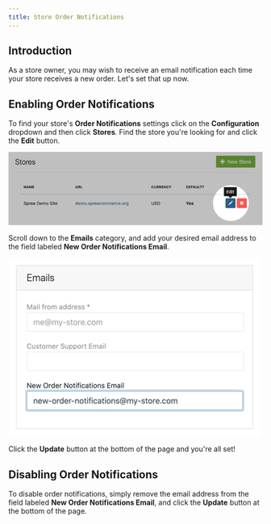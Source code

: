 ```yaml
---
title: Store Order Notifications
---
```


## Introduction

As a store owner, you may wish to receive an email notification each time your store receives a new order. Let's set that up now.

## Enabling Order Notifications

To find your store's **Order Notifications** settings click on the **Configuration** dropdown and then click **Stores**. Find the store you're looking for and click the **Edit** button.

![Admin: Stores List with Edit Button Highlighted](../../../images/user/config/admin_stores_index_edit_action_hlighted.png)

Scroll down to the **Emails** category, and add your desired email address to the field labeled **New Order Notifications Email**.

![Admin: Store Emails Group](../../../images/user/config/admin_stores_form_emails_group.png)

Click the **Update** button at the bottom of the page and you're all set!

## Disabling Order Notifications

To disable order notifications, simply remove the email address from the field labeled **New Order Notifications Email**, and click the **Update** button at the bottom of the page.